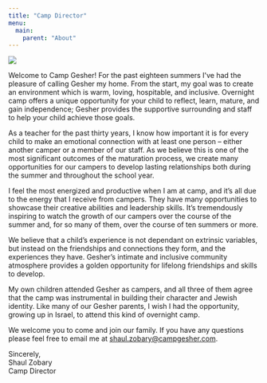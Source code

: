```yaml
---
title: "Camp Director"
menu:
  main:
    parent: "About"
---
```


<img src="shaul-zobary.jpg" class="float-right w-25 ml-4 mb-4 rounded">

Welcome to Camp Gesher! For the past eighteen summers I've had the pleasure of calling Gesher my home. From the start, my goal was to create an environment which is warm, loving, hospitable, and inclusive. Overnight camp offers a unique opportunity for your child to reflect, learn, mature, and gain independence; Gesher provides the supportive surrounding and staff to help your child achieve those goals.

As a teacher for the past thirty years, I know how important it is for every child to make an emotional connection with at least one person – either another camper or a member of our staff. As we believe this is one of the most significant outcomes of the maturation process, we create many opportunities for our campers to develop lasting relationships both during the summer and throughout the school year.

I feel the most energized and productive when I am at camp, and it’s all due to the energy that I receive from campers. They have many opportunities to showcase their creative abilities and leadership skills. It’s tremendously inspiring to watch the growth of our campers over the course of the summer and, for so many of them, over the course of ten summers or more.

We believe that a child’s experience is not dependant on extrinsic variables, but instead on the friendships and connections they form, and the experiences they have. Gesher’s intimate and inclusive community atmosphere provides a golden opportunity for lifelong friendships and skills to develop.

My own children attended Gesher as campers, and all three of them agree that the camp was instrumental in building their character and Jewish identity. Like many of our Gesher parents, I wish I had the opportunity, growing up in Israel, to attend this kind of overnight camp.

We welcome you to come and join our family. If you have any questions please feel free to email me at [shaul.zobary@campgesher.com](mailto:shaul.zobary@campgesher.com).

Sincerely,  
Shaul Zobary  
Camp Director